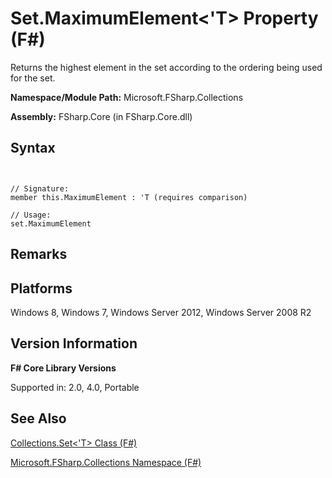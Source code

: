 # Set.MaximumElement<'T> Property (F#)

Returns the highest element in the set according to the ordering being used for the set.

**Namespace/Module Path:** Microsoft.FSharp.Collections

**Assembly:** FSharp.Core (in FSharp.Core.dll)


## Syntax


```


// Signature:
member this.MaximumElement : 'T (requires comparison)

// Usage:
set.MaximumElement

```



## Remarks

## Platforms
Windows 8, Windows 7, Windows Server 2012, Windows Server 2008 R2


## Version Information
**F# Core Library Versions**

Supported in: 2.0, 4.0, Portable




## See Also
[Collections.Set&#60;'T&#62; Class &#40;F&#35;&#41;](Collections.Set%28%27T%29+Class+%28FSharp%29.md)

[Microsoft.FSharp.Collections Namespace &#40;F&#35;&#41;](Microsoft.FSharp.Collections+Namespace+%28FSharp%29.md)

